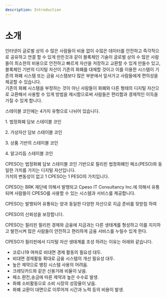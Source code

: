 ```yaml
---
description: Introduction
---
```


# 소개

인터넷이 글로벌 상의 수 많은 사람들이 비용 없이 수많은 데이터를 안전하고 즉각적으로 공유하고 연결 할 수 있게 만든것과 같이 블록체인 기술이 글로벌 상의 수 많은 사람들이 최소한의 비용으로 안전하고 빠르게 자산을 저장하고 교환할 수 있게 만들수 있고, 블록체인 기반의 디지털 자산이 기존의 화폐를 대체할 것이고 이를 이용한 시스템이 기존의 화폐 시스템 또는 금융 시스템보다 많은 부분에서 앞서가고 사람들에게 편의성을 제공할 수 있습니다.\
기존의 화폐 시스템을 부정하는 것이 아닌 사람들이 화폐와 다른 형태의 디지털 자산으로 교환해서 사용할 수 있게 방법을 제시함으로써 사람들은 편리함과 경제적인 이득을 가질 수 있게 합니다.



스테이블 코인에는 4가지 유형으로 나뉘어 있습니다.

1\. 법정화폐 담보 스테이블 코인

2\. 가상자산 담보 스테이블 코인

3\. 상품 기반의 스테이블 코인

4\. 알고리듬 스테이블 코인



CPESO는 법정화폐 담보 스테이블 코인 기반으로 필리핀 법정화폐인 페소(PESO)와 동일한 가치를 가지는 디지털 자산입니다.\
가치의 변동성이 없고 1 CPESO는 1 PESO의 가치입니다.



CPESO는 BRK 재단에 의해서 발행되고 Cpeso IT Consultancy Inc.에 의해서 유통되며 사람들이 CPESO를 사용할 수 있는 시스템과 서비스를 제공합니다.&#x20;

CPESO는 발행되어 유통되는 양과 동일한 다양한 자산으로 지급 준비를 뒷받침 하여&#x20;

CPESO의 신뢰성을 보장합니다.&#x20;

CPESO는 필리핀 필리핀 경제와 금융에 지금과는 다른 생태계를 형성하고 이를 지지하고 발전시켜 많은 사람들이 안전하고 편리하게 금융 서비스를 누릴수 있게 한다.



CPESO가 필리핀에서 디지털 자산 생태계를 조성 하려는 이유는 아래와 같습니다.

* 코로나19 여파로 비대면 경제 활동의 필요성 대두.
* 비대면 경제활동 확대로 금융 시스템의 개선 필요성 대두.&#x20;
* 높은 제약으로 뱅킹 시스템 사용의 어려움.
* 크레딧카드와 같은 신용거래 비율이 낮음.
* 페소 환전,송금에 따른 제약과 높은 수수료 발생.
* 화폐 소비활동으로 소비 시장의 성장율이 낮음.
* 화폐 교환이 대면으로 이루어져 시간과 노력 등의 비용이 발생.

